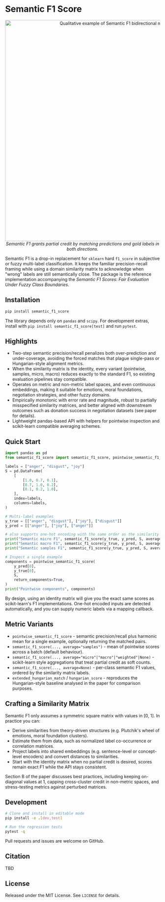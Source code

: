 # Semantic F1 Score

<p align="center">
  <img src="media/qual_thumbnail.png" alt="Qualitative example of Semantic F1 bidirectional matching" width="720">
  <br>
  <em>Semantic F1 grants partial credit by matching predictions and gold labels in both directions.</em>
</p>

Semantic F1 is a drop-in replacement for `sklearn` hard `f1_score` in subjective or fuzzy multi-label classification. It keeps the familiar precision-recall framing while using a domain similarity matrix to acknowledge when "wrong" labels are still semantically close. The package is the reference implementation accompanying the <em>Semantic F1 Scores: Fair Evaluation Under Fuzzy Class Boundaries</em>.

## Installation
```bash
pip install semantic_f1_score
```

The library depends only on `pandas` and `scipy`. For development extras, install with `pip install semantic_f1_score[test]` and run `pytest`.

## Highlights
- Two-step semantic precision/recall penalizes both over-prediction and under-coverage, avoiding the forced matches that plague single-pass or Hungarian-style alignment metrics.
- When the similarity matrix is the identity, every variant (pointwise, samples, micro, macro) reduces exactly to the standard F1, so existing evaluation pipelines stay compatible.
- Operates on metric and non-metric label spaces, and even continuous embeddings, making it suitable for emotions, moral foundations, negotiation strategies, and other fuzzy domains.
- Empirically monotonic with error rate and magnitude, robust to partially misspecified similarity matrices, and better aligned with downstream outcomes such as donation success in negotiation datasets (see paper for details).
- Lightweight pandas-based API with helpers for pointwise inspection and scikit-learn compatible averaging schemes.



## Quick Start
```python
import pandas as pd
from semantic_f1_score import semantic_f1_score, pointwise_semantic_f1_score

labels = ["anger", "disgust", "joy"]
S = pd.DataFrame(
    [
        [1.0, 0.7, 0.1],
        [0.7, 1.0, 0.2],
        [0.1, 0.2, 1.0],
    ],
    index=labels,
    columns=labels,
)

# Multi-label examples
y_true = [["anger", "disgust"], ["joy"], ["disgust"]]
y_pred = [["anger"], ["joy"], ["anger"]]

# also supports one-hot encoding with the same order as the similarity matrix S
print("Semantic micro F1", semantic_f1_score(y_true, y_pred, S, average="micro"))
print("Semantic macro F1", semantic_f1_score(y_true, y_pred, S, average="macro"))
print("Semantic samples F1", semantic_f1_score(y_true, y_pred, S, average="samples"))

# Inspect a single example
components = pointwise_semantic_f1_score(
    y_pred[0],
    y_true[0],
    S,
    return_components=True,
)
print("Pointwise components", components)
```

By design, using an identity matrix will give you the exact same scores as scikit-learn's F1 implementations. One-hot encoded inputs are detected automatically, and you can supply numeric labels via a mapping callback.

## Metric Variants
- `pointwise_semantic_f1_score` - semantic precision/recall plus harmonic mean for a single example, optionally returning the matched pairs.
- `semantic_f1_score(..., average="samples")` - mean of pointwise scores across a batch (default behaviour).
- `semantic_f1_score(..., average="micro"|"macro"|"weighted"|None)` - scikit-learn style aggregations that treat partial credit as soft counts.
- `semantic_f1_score(..., average=None)` - per-class semantic F1 values, ordered by the similarity matrix labels.
- `extended_hungarian_match` / `hungarian_score` - reproduces the Hungarian-style baseline analysed in the paper for comparison purposes.

## Crafting a Similarity Matrix
Semantic F1 only assumes a symmetric square matrix with values in \[0, 1]. In practice you can:
- Derive similarities from theory-driven structures (e.g. Plutchik's wheel of emotions, moral foundation clusters).
- Estimate them from data, such as normalized label co-occurrence or correlation matrices.
- Project labels into shared embeddings (e.g. sentence-level or concept-level encoders) and convert distances to similarities.
- Start with the identity matrix when no partial credit is desired, scores remain exact F1 while the API stays consistent.

Section B of the paper discusses best practices, including keeping on-diagonal values at 1, capping cross-cluster credit in non-metric spaces, and stress-testing metrics against perturbed matrices.


## Development
```bash
# Clone and install in editable mode
pip install -e .[dev,test]

# Run the regression tests
pytest -q
```

Pull requests and issues are welcome on GitHub.

## Citation

TBD

## License
Released under the MIT License. See `LICENSE` for details.
